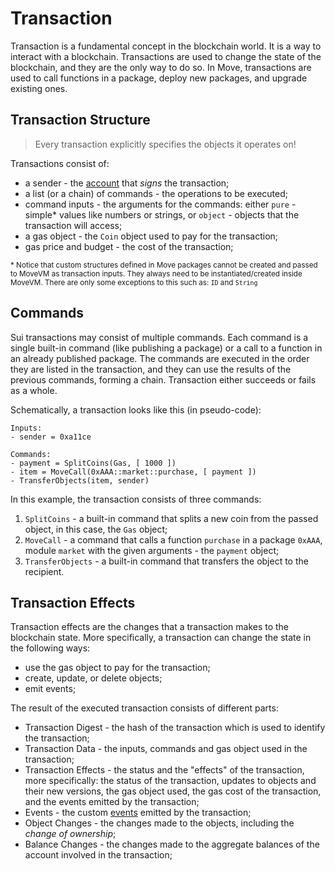 # Transaction

Transaction is a fundamental concept in the blockchain world. It is a way to interact with a
blockchain. Transactions are used to change the state of the blockchain, and they are the only way
to do so. In Move, transactions are used to call functions in a package, deploy new packages, and
upgrade existing ones.

<!--

- how user interacts with a program
    - mention public functions
    - give a concept of an entry / public function without getting into details
    - mention that functions are called in transactions
    - mention that transactions are sent by accounts
    - every transaction specifies object it operates on

 -->

## Transaction Structure

> Every transaction explicitly specifies the objects it operates on!

Transactions consist of:

- a sender - the [account](./what-is-an-account.md) that _signs_ the transaction;
- a list (or a chain) of commands - the operations to be executed;
- command inputs - the arguments for the commands: either `pure` - simple* values like numbers or
  strings, or `object` - objects that the transaction will access;
- a gas object - the `Coin` object used to pay for the transaction;
- gas price and budget - the cost of the transaction;

<sup>* Notice that custom structures defined in Move packages cannot be created and passed to
MoveVM as transaction inputs. They always need to be instantiated/created inside MoveVM. There are
only some exceptions to this such as: `ID` and `String`</sup>

## Commands

Sui transactions may consist of multiple commands. Each command is a single built-in command (like
publishing a package) or a call to a function in an already published package. The commands are
executed in the order they are listed in the transaction, and they can use the results of the
previous commands, forming a chain. Transaction either succeeds or fails as a whole.

Schematically, a transaction looks like this (in pseudo-code):

```
Inputs:
- sender = 0xa11ce

Commands:
- payment = SplitCoins(Gas, [ 1000 ])
- item = MoveCall(0xAAA::market::purchase, [ payment ])
- TransferObjects(item, sender)
```

In this example, the transaction consists of three commands:

1. `SplitCoins` - a built-in command that splits a new coin from the passed object, in this case,
   the `Gas` object;
2. `MoveCall` - a command that calls a function `purchase` in a package `0xAAA`, module `market`
   with the given arguments - the `payment` object;
3. `TransferObjects` - a built-in command that transfers the object to the recipient.

<!--
> There are multiple different implementations of transaction building, for example
-->

## Transaction Effects

Transaction effects are the changes that a transaction makes to the blockchain state. More
specifically, a transaction can change the state in the following ways:

- use the gas object to pay for the transaction;
- create, update, or delete objects;
- emit events;

The result of the executed transaction consists of different parts:

- Transaction Digest - the hash of the transaction which is used to identify the transaction;
- Transaction Data - the inputs, commands and gas object used in the transaction;
- Transaction Effects - the status and the "effects" of the transaction, more specifically: the
  status of the transaction, updates to objects and their new versions, the gas object used, the gas
  cost of the transaction, and the events emitted by the transaction;
- Events - the custom [events](./../programmability/events.md) emitted by the transaction;
- Object Changes - the changes made to the objects, including the _change of ownership_;
- Balance Changes - the changes made to the aggregate balances of the account involved in the
  transaction;
